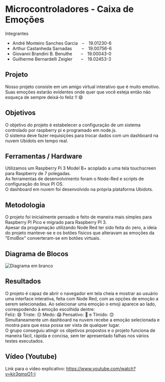 # Microcontroladores - Caixa de Emoções

Integrantes
- André Monteiro Sanches Garcia&emsp;–&emsp;19.01230-6
- Arthur Castanheda Sarnadas&emsp;&nbsp;&emsp;–&emsp;19.00756-6
- Giovanni Brandini B. Benuthe&emsp;&emsp;–&emsp;19.00043-0
- Guilherme Bernardelli Zeigler&emsp;&emsp;–&emsp;19.02453-3

## Projeto
Nosso projeto consiste em um amigo virtual interativo que é muito emotivo.<br/>Suas emoções estarão evidentes onde quer que você esteja então não esqueça de sempre deixá-lo feliz !! 😄

## Objetivos
O objetivo do projeto é estabelecer a configuração de um sistema controlado por raspberry pi e programado em node.js.<br/>
O sistema deve fazer requisições para trocar dados com um dashboard na nuvem Ubidots em tempo real.

## Ferramentas / Hardware
Utilizamos um Raspberry Pi 3 Model B+ acoplado a uma tela touchscreen para Raspberry de 7 polegadas.<br/>
As ferramentas de desenvolvimento foram o Node-Red e scripts de configuração do linux PI OS.<br/>
O dashboard em nuvem foi desenvolvido na própria plataforma Ubidots.

## Metodologia
O projeto foi inicialmente pensado e feito de maneira mais simples para Raspberry PI Pico e migrado para Raspberry PI 3.<br/>
Apesar da programação utilizando Node Red ter sido feita do zero, a ideia do projeto manteve-se e os botões físicos que alteravam as emoções da "EmoBox" converteram-se em botões virtuais.

## Diagrama de Blocos

![Diagrama em branco](https://user-images.githubusercontent.com/79452579/194165596-9e2ce5d2-525a-4607-b50a-4fcba2e127af.png)

## Resultados
O projeto é capaz de abrir o navegador em tela cheia e mostrar ao usuário uma interface interativa, feita com Node Red, com as opções de emoção a serem selecionadas.
Ao selecionar uma emoção o emoji aparece ao lado, correspodendo à emoção escolhida dentre:<br/> Feliz: 😄 Triste: 😔 Medo: 😱 Pensativo: 🤔 e Tímido: 😊<br/>
Simultaneamente um dashboard na nuvem recebe a emoção selecionada e mostra para que essa possa ser vista de qualquer lugar.<br/>
O grupo conseguiu atingir os objetivos propostos e o projeto funciona de maneira fácil, rápida e concisa, sem ter apresentado falhas nos vários testes executados.

## Vídeo (Youtube)
Link para o vídeo explicativo: https://www.youtube.com/watch?v=kir3gmoO1-I



